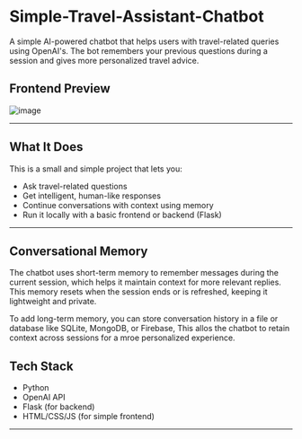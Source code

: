 # Simple-Travel-Assistant-Chatbot

A simple AI-powered chatbot that helps users with travel-related queries using OpenAI's. The bot remembers your previous questions during a session and gives more personalized travel advice.

##  Frontend Preview

![image](https://github.com/user-attachments/assets/99af9f5e-77ae-47ef-993e-c937c2a9f8ef)
 


---

## What It Does

This is a small and simple project that lets you:

- Ask travel-related questions 
- Get intelligent, human-like responses 
- Continue conversations with context using memory
- Run it locally with a basic frontend or backend (Flask)

---

## Conversational Memory

The chatbot uses short-term memory to remember messages during the current session, which helps it maintain context for more relevant replies. This memory resets when the session ends or is refreshed, keeping it lightweight and private.

To add long-term memory, you can store conversation history in a file or database like SQLite, MongoDB, or Firebase, This allos the chatbot to retain context across sessions for a mroe personalized experience.



## Tech Stack

- Python
- OpenAI API 
- Flask (for backend)
- HTML/CSS/JS (for simple frontend)

---






